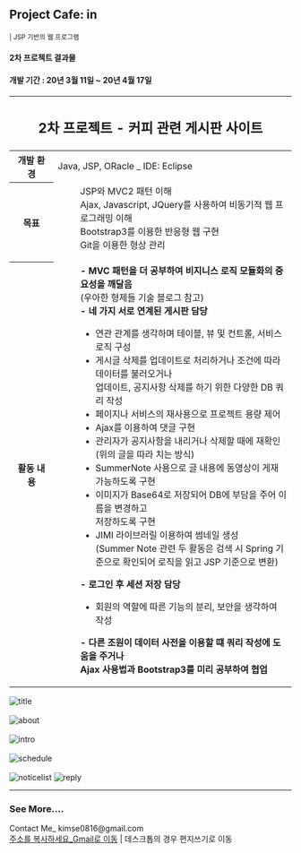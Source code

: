 <h2>Project Cafe: in</h2><small>| JSP 기반의 웹 프로그램</small>
<h4>2차 프로젝트 결과물<h4>
<h4>개발 기간 : 20년 3월 11일 ~ 20년 4월 17일</h4>
<table>
  <tr>
    <thead>
    <th colspan="2">
      <h2>2차 프로젝트 - 커피 관련 게시판 사이트</h2>
    </th>
  </tr>
  </thead>
  <tbody>
  <tr>
    <th width=100>개발 환경</th>
    <td width=600>Java, JSP, ORacle _ IDE: Eclipse</td>
  </tr>
  <tr>
    <th>목표</th>
    <td>
      <dl>
        <dd>JSP와 MVC2 패턴 이해</dd>
        <dd>Ajax, Javascript, JQuery를 사용하여 비동기적 웹 프로그래밍 이해</dd>
        <dd>Bootstrap3를 이용한 반응형 웹 구현</dd>
        <dd>Git을 이용한 형상 관리</dd>
      </dl>
    </td>
  </tr>
  <tr>
    <th>활동 내용</th>
    <td>
      <dl>
        <dd><b>- MVC 패턴을 더 공부하여 비지니스 로직 모듈화의 중요성을 깨달음</b></dd>
        <dd>(우아한 형제들 기술 블로그 참고)</dd>
        <dd><b>- 네 가지 서로 연계된 게시판 담당</b></dd>
        <dd>
          <ul>
            <li> 연관 관계를 생각하며 테이블, 뷰 및 컨트롤, 서비스 로직 구성</li>
            <li> 게시글 삭제를 업데이트로 처리하거나 조건에 따라 데이터를 불러오거나<br />
              업데이트, 공지사항 삭제를 하기 위한 다양한 DB 쿼리 작성</li>
            <li> 페이지나 서비스의 재사용으로 프로젝트 용량 제어</li>
            <li> Ajax를 이용하여 댓글 구현</li>
            <li> 관리자가 공지사항을 내리거나 삭제할 때에 재확인<br />
              (위의 글을 따라 치는 방식)</li>
            <li> SummerNote 사용으로 글 내용에 동영상이 게재 가능하도록 구현</li>
            <li> 이미지가 Base64로 저장되어 DB에 부담을 주어 이름을 변경하고<br />
              저장하도록 구현</li>
            <li> JIMI 라이브러릴 이용하여 썸네일 생성<br />
              (Summer Note 관련 두 활동은 검색 시 Spring 기준으로 확인되어 로직을 읽고 JSP 기준으로 변환)</li>
          </ul>
        </dd>
        <dd><b>- 로그인 후 세션 저장 담당</b></dd>
        <dd><ul><li>회원의 역할에 따른 기능의 분리, 보안을 생각하여 작성</li></ul></dd>
        <dd><b>- 다른 조원이 데이터 사전을 이용할 떄 쿼리 작성에 도움을 주거나<br />
          Ajax 사용법과 Bootstrap3를 미리 공부하여 협업</b></dd>
        </dl>
      </td>
  </tr>
  </tbody>
 </table>
  
  <img src="https://user-images.githubusercontent.com/57349788/86536588-d82fe700-bf23-11ea-85e9-835e55be892b.png" alt="title" />
  <br /><br />
  <img src="https://user-images.githubusercontent.com/57349788/86536590-db2ad780-bf23-11ea-97fd-b4ce1e04e890.png" alt="about" />
  <br /><br />
  <img src="https://user-images.githubusercontent.com/57349788/86536593-dd8d3180-bf23-11ea-83e5-e49054d55827.png" alt="intro" />
  <br /><br />
  <img src="https://user-images.githubusercontent.com/57349788/86536594-dfef8b80-bf23-11ea-941c-ceb95bd4d6bc.png" alt="schedule" />
  <br /><br />
  <img src="https://user-images.githubusercontent.com/57349788/86536598-e251e580-bf23-11ea-9fa4-c816f0f88516.png" alt="noticelist" />
  <img src="https://user-images.githubusercontent.com/57349788/86536601-e4b43f80-bf23-11ea-9bc9-52e64c932114.png" alt="reply" />
<br />
  <hr />
  <h3>See More....</h3>
 Contact Me_ kimse0816@gmail.com<br />
 <a href="https://mail.google.com/mail/u/0/#inbox?compose=CllgCJqbQHFzWCNxJstmZCwdGNZJpJwMlfdtkZPZNxWqdTxvdWbVhqTqMKNMxFJqwtZHqqkGgqq"
 >주소를 복사하세요_Gmail로 이동</a> <span>| 데스크톱의 경우 편지쓰기로 이동</span>
